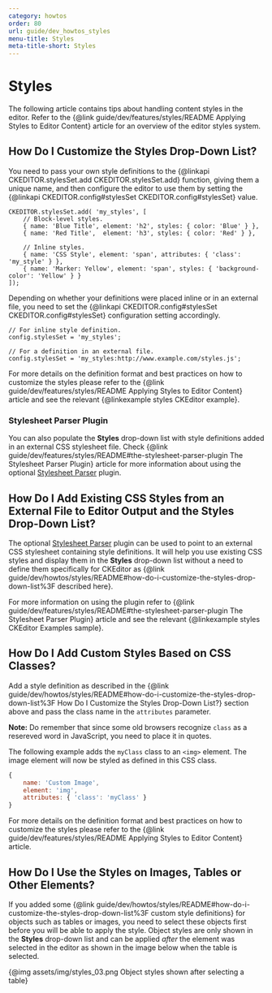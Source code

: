 ```yaml
---
category: howtos
order: 80
url: guide/dev_howtos_styles
menu-title: Styles
meta-title-short: Styles
---
```

<!--
Copyright (c) 2003-2018, CKSource - Frederico Knabben. All rights reserved.
For licensing, see LICENSE.md.
-->

# Styles

The following article contains tips about handling content styles in the editor. Refer to the {@link guide/dev/features/styles/README Applying Styles to Editor Content} article for an overview of the editor styles system.


## How Do I Customize the Styles Drop-Down List?

You need to pass your own style definitions to the {@linkapi CKEDITOR.stylesSet.add CKEDITOR.stylesSet.add} function, giving them a unique name, and then configure the editor to use them by setting the {@linkapi CKEDITOR.config#stylesSet CKEDITOR.config#stylesSet} value.

	CKEDITOR.stylesSet.add( 'my_styles', [
		// Block-level styles.
		{ name: 'Blue Title', element: 'h2', styles: { color: 'Blue' } },
		{ name: 'Red Title',  element: 'h3', styles: { color: 'Red' } },

		// Inline styles.
		{ name: 'CSS Style', element: 'span', attributes: { 'class': 'my_style' } },
		{ name: 'Marker: Yellow', element: 'span', styles: { 'background-color': 'Yellow' } }
	]);

Depending on whether your definitions were placed inline or in an external file, you need to set the {@linkapi CKEDITOR.config#stylesSet CKEDITOR.config#stylesSet} configuration setting accordingly.

	// For inline style definition.
	config.stylesSet = 'my_styles';

	// For a definition in an external file.
	config.stylesSet = 'my_styles:http://www.example.com/styles.js';

For more details on the definition format and best practices on how to customize the styles please refer to the {@link guide/dev/features/styles/README Applying Styles to Editor Content} article and see the relevant {@linkexample styles CKEditor example}.


### Stylesheet Parser Plugin

You can also populate the **Styles** drop-down list with style definitions added in an external CSS stylesheet file. Check {@link guide/dev/features/styles/README#the-stylesheet-parser-plugin The Stylesheet Parser Plugin} article for more information about using the  optional [Stylesheet Parser](https://ckeditor.com/cke4/addon/stylesheetparser) plugin.


## How Do I Add Existing CSS Styles from an External File to Editor Output and the Styles Drop-Down List?

The optional [Stylesheet Parser](https://ckeditor.com/cke4/addon/stylesheetparser) plugin can be used to point to an external CSS stylesheet containing style definitions. It will help you use existing CSS styles and display them in the **Styles** drop-down list without a need to define them specifically for CKEditor as {@link guide/dev/howtos/styles/README#how-do-i-customize-the-styles-drop-down-list%3F described here}.

For more information on using the plugin refer to {@link guide/dev/features/styles/README#the-stylesheet-parser-plugin The Stylesheet Parser Plugin} article and see the relevant {@linkexample styles CKEditor Examples sample}.


## How Do I Add Custom Styles Based on CSS Classes?

Add a style definition as described in the {@link guide/dev/howtos/styles/README#how-do-i-customize-the-styles-drop-down-list%3F How Do I Customize the Styles Drop-Down List?} section above and pass the class name in the `attributes` parameter.

**Note:** Do remember that since some old browsers recognize `class` as a resereved word in JavaScript, you need to place it in quotes.

The following example adds the `myClass` class to an `<img>` element. The image element will now be styled as defined in this CSS class.

```js
{
	name: 'Custom Image',
	element: 'img',
	attributes: { 'class': 'myClass' }
}
```

For more details on the definition format and best practices on how to customize the styles please refer to the {@link guide/dev/features/styles/README Applying Styles to Editor Content} article.


## How Do I Use the Styles on Images, Tables or Other Elements?

If you added some {@link guide/dev/howtos/styles/README#how-do-i-customize-the-styles-drop-down-list%3F custom style definitions} for objects such as tables or images, you need to select these objects first before you will be able to apply the style. Object styles are only shown in the **Styles** drop-down list and can be applied *after* the element was selected in the editor as shown in the image below when the table is selected.

{@img assets/img/styles_03.png Object styles shown after selecting a table}
